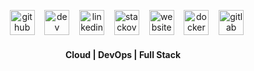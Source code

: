 
<!-- <table><tbody><tr><td> 
  
![GitHub metrics](https://metrics.lecoq.io/JeanMGirard)  

</td><td>
      
[![Top Langs](https://github-readme-stats.vercel.app/api/top-langs/?username=JeanMGirard)](https://github.com/anuraghazra/github-readme-stats)
      
</td></tr></tbody></table> -->



<div style="align:center;" align="center">

&nbsp;&nbsp;  [<img src='https://cdn.jsdelivr.net/npm/simple-icons@3.0.1/icons/github.svg' alt='github' height='40'>](https://github.com/JeanMGirard)
&nbsp;&nbsp;  [<img src='https://cdn.jsdelivr.net/npm/simple-icons@3.0.1/icons/dev-dot-to.svg' alt='dev' height='40'>](https://dev.to/jeanmgirard)
&nbsp;&nbsp;  [<img src='https://cdn.jsdelivr.net/npm/simple-icons@3.0.1/icons/linkedin.svg' alt='linkedin' height='40'>](https://www.linkedin.com/in/https://www.linkedin.com/in/jeanmgirard//)
&nbsp;&nbsp;  [<img src='https://cdn.jsdelivr.net/npm/simple-icons@3.0.1/icons/stackoverflow.svg' alt='stackoverflow' height='40'>](https://stackoverflow.com/users/https://stackoverflow.com/users/7011649/jeanmgirard)
&nbsp;&nbsp;  [<img src='https://cdn.jsdelivr.net/npm/simple-icons@3.0.1/icons/icloud.svg' alt='website' height='40'>](https://jeanmgirard.com)
&nbsp;&nbsp;  [<img src='https://cdn.jsdelivr.net/npm/simple-icons@3.0.1/icons/docker.svg' alt='docker' height='40'>](https://hub.docker.com/u/jeanmgirard)
&nbsp;&nbsp;  [<img src='https://cdn.jsdelivr.net/npm/simple-icons@3.0.1/icons/gitlab.svg' alt='gitlab' height='40'>](https://gitlab.com/JeanMGirard)

#### Cloud | DevOps | Full Stack
  
</div>
